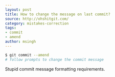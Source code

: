 ```yaml
---
layout: post
title: How to change the message on last commit?
source: http://ohshitgit.com/
category: mistakes-correction
tags:
- commit
- amend
author: msingh
---
```


```bash
$ git commit --amend
# follow prompts to change the commit message
```

Stupid commit message formatting requirements.
